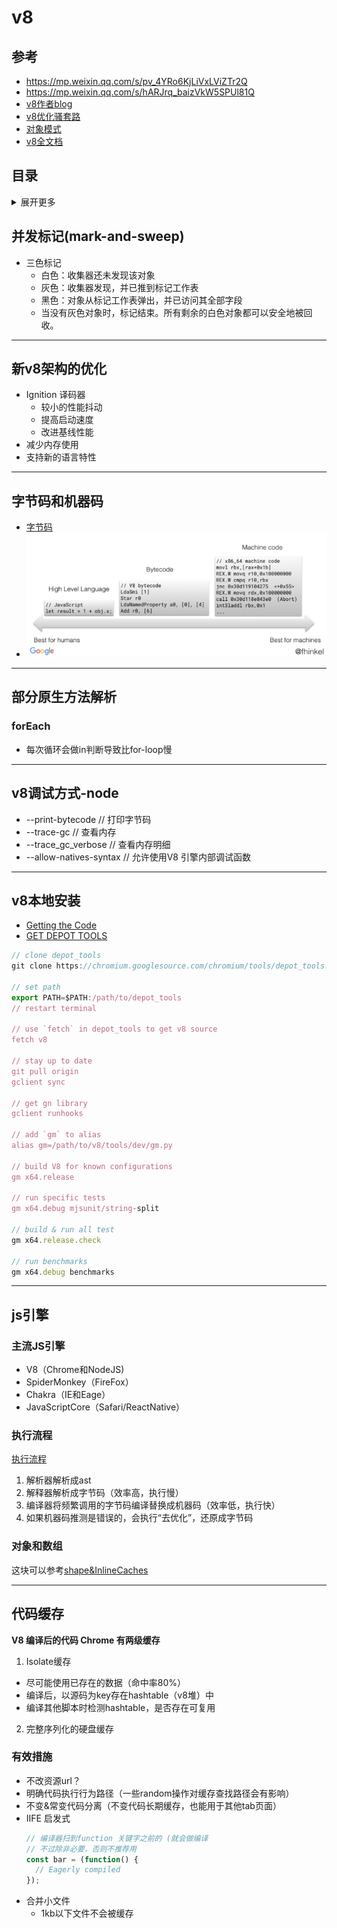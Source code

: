 # v8

## 参考
- https://mp.weixin.qq.com/s/pv_4YRo6KjLiVxLViZTr2Q
- https://mp.weixin.qq.com/s/hARJrq_baizVkW5SPUl81Q
- [v8作者blog](https://mathiasbynens.be/)
- [v8优化骚套路](https://github.com/petkaantonov/bluebird/wiki/Optimization-killers)
- [对象模式](https://zhuanlan.zhihu.com/p/25069272)
- [v8全文档](https://v8.js.cn/docs/)

## 目录
<details>
<summary>展开更多</summary>

* [`并发标记`](#并发标记(mark-and-sweep))
* [`新v8架构的优化`](#新v8架构的优化)
* [`字节码和机器码`](#字节码和机器码)
* [`部分原生方法解析`](#部分原生方法解析)
* [`v8调试方式`](#v8调试方式-node)
* [`v8本地安装`](#v8本地安装)
* [`js引擎`](#js引擎)
* [`代码缓存`](#代码缓存)

</details>

## 并发标记(mark-and-sweep)
- 三色标记
  - 白色：收集器还未发现该对象
  - 灰色：收集器发现，并已推到标记工作表
  - 黑色：对象从标记工作表弹出，并已访问其全部字段
  - 当没有灰色对象时，标记结束。所有剩余的白色对象都可以安全地被回收。

---

## 新v8架构的优化
- Ignition 译码器
  - 较小的性能抖动
  - 提高启动速度
  - 改进基线性能
- 减少内存使用
- 支持新的语言特性

---

## 字节码和机器码
- [字节码](https://zhuanlan.zhihu.com/p/28590489)
- ![字节码](字节码.png)

---

## 部分原生方法解析

### forEach
- 每次循环会做in判断导致比for-loop慢

---

## v8调试方式-node
- --print-bytecode // 打印字节码
- --trace-gc // 查看内存
- --trace_gc_verbose // 查看内存明细
- --allow-natives-syntax // 允许使用V8 引擎内部调试函数

---

## v8本地安装
* [Getting the Code](https://chromium.googlesource.com/v8/v8.git)
* [GET DEPOT TOOLS](http://www.chromium.org/developers/how-tos/install-depot-tools)
```js
// clone depot_tools
git clone https://chromium.googlesource.com/chromium/tools/depot_tools.git

// set path
export PATH=$PATH:/path/to/depot_tools
// restart terminal

// use `fetch` in depot_tools to get v8 source
fetch v8

// stay up to date
git pull origin
gclient sync

// get gn library
gclient runhooks

// add `gm` to alias
alias gm=/path/to/v8/tools/dev/gm.py

// build V8 for known configurations
gm x64.release

// run specific tests
gm x64.debug mjsunit/string-split

// build & run all test
gm x64.release.check

// run benchmarks
gm x64.debug benchmarks
```

---

## js引擎

### 主流JS引擎
- V8（Chrome和NodeJS)
- SpiderMonkey（FireFox）
- Chakra（IE和Eage）
- JavaScriptCore（Safari/ReactNative）

### 执行流程
[执行流程](./js引擎执行流程.png)

1. 解析器解析成ast
2. 解释器解析成字节码（效率高，执行慢）
3. 编译器将频繁调用的字节码编译替换成机器码（效率低，执行快）
4. 如果机器码推测是错误的，会执行“去优化”，还原成字节码

### 对象和数组
这块可以参考[shape&InlineCaches](../js&browser/Shapes&InlineCaches.md)

---

## 代码缓存

**V8 编译后的代码 Chrome 有两级缓存**

1. Isolate缓存
  - 尽可能使用已存在的数据（命中率80%）
  - 编译后，以源码为key存在hashtable（v8堆）中
  - 编译其他脚本时检测hashtable，是否存在可复用
2. 完整序列化的硬盘缓存

### 有效措施
- 不改资源url？
- 明确代码执行行为路径（一些random操作对缓存查找路径会有影响）
- 不变&常变代码分离（不变代码长期缓存，也能用于其他tab页面）
- IIFE 启发式
  ```js
  // 编译器扫到function 关键字之前的 (就会做编译
  // 不过除非必要，否则不推荐用
  const bar = (function() {
    // Eagerly compiled
  });
  ```
- 合并小文件
  * 1kb以下文件不会被缓存




